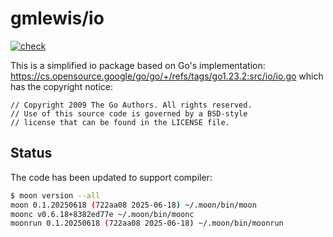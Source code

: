 # gmlewis/io
[![check](https://github.com/gmlewis/moonbit-io/actions/workflows/check.yml/badge.svg)](https://github.com/gmlewis/moonbit-io/actions/workflows/check.yml)

This is a simplified io package based on Go's implementation:
https://cs.opensource.google/go/go/+/refs/tags/go1.23.2:src/io/io.go
which has the copyright notice:

```
// Copyright 2009 The Go Authors. All rights reserved.
// Use of this source code is governed by a BSD-style
// license that can be found in the LICENSE file.
```

## Status

The code has been updated to support compiler:

```bash
$ moon version --all
moon 0.1.20250618 (722aa08 2025-06-18) ~/.moon/bin/moon
moonc v0.6.18+8382ed77e ~/.moon/bin/moonc
moonrun 0.1.20250618 (722aa08 2025-06-18) ~/.moon/bin/moonrun
```
